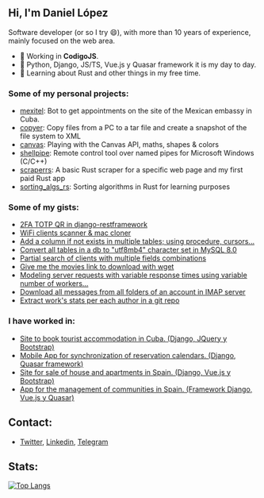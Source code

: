 ## Hi, I'm Daniel López

Software developer (or so I try :smile:), with more than 10 years of experience, mainly focused on the web area.

- 🔭 Working in **CodigoJS**.
- 💬 Python, Django, JS/TS, Vue.js y Quasar framework it is my day to day.
- 🌱 Learning about Rust and other things in my free time.

### Some of my personal projects:
- [mexitel](https://github.com/danielxdad/mexitel): Bot to get appointments on the site of the Mexican embassy in Cuba.
- [copyer](https://github.com/danielxdad/copyer): Copy files from a PC to a tar file and create a snapshot of the file system to XML
- [canvas](https://github.com/danielxdad/canvas): Playing with the Canvas API, maths, shapes & colors
- [shellpipe](https://github.com/danielxdad/shellpipe): Remote control tool over named pipes for Microsoft Windows (C/C++)
- [scraperrs](https://github.com/danielxdad/scraperrs): A basic Rust scraper for a specific web page and my first paid Rust app
- [sorting_algs_rs](https://github.com/danielxdad/sorting_algs_rs): Sorting algorithms in Rust for learning purposes

### Some of my gists:
- [2FA TOTP QR in django-restframework](https://gist.github.com/danielxdad/a2c477c0f715277ab543ee5e93a8876a)
- [WiFi clients scanner & mac cloner](https://gist.github.com/danielxdad/06830d4d817e68366ef6d7e1ec8ef2e8/edit)
- [Add a column if not exists in multiple tables; using procedure, cursors...](https://gist.github.com/danielxdad/15f70d286cbbcf03ef7e10b87b54a4fc)
- [Convert all tables in a db to "utf8mb4" character set in MySQL 8.0](https://gist.github.com/danielxdad/171a1e6c23ccb5722336091f917ddb7c)
- [Partial search of clients with multiple fields combinations](https://gist.github.com/danielxdad/d77a880b8cf2cc15c16c1a00582c35ba)
- [Give me the movies link to download with wget](https://gist.github.com/danielxdad/0953570980f44ba768cbc332cfbad822)
- [Modeling server requests with variable response times using variable number of workers...](https://gist.github.com/danielxdad/0cffa55402aa99a78ecb54c7de677ba7)
- [Download all messages from all folders of an account in IMAP server](https://gist.github.com/danielxdad/45f6de73405e2f811d54833aa15edec4)
- [Extract work's stats per each author in a git repo](https://gist.github.com/danielxdad/22319153247a0f7b3dac7bb7c1493235)

### I have worked in:
- [Site to book tourist accommodation in Cuba. (Django, JQuery y Bootstrap)](https://www.caribbeanbb.com/)
- [Mobile App for synchronization of reservation calendars. (Django, Quasar framework)](https://app.syncbed.com/)
- [Site for sale of house and apartments in Spain. (Django, Vue.js y Bootstrap)](https://www.housettel.com/)
- [App for the management of communities in Spain. (Framework Django, Vue.js y Quasar)](https://intranet.carmencorona.com/)

## Contact:
- [Twitter](https://twitter.com/danielxdad/), [Linkedin](https://www.linkedin.com/in/danielxdad/), [Telegram](https://t.me/danielxdad)

## Stats:
[![Top Langs](https://github-readme-stats.vercel.app/api/top-langs/?username=danielxdad&layout=compact&theme=dark)](https://github.com/anuraghazra/github-readme-stats)
